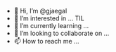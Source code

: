 - 👋 Hi, I’m @gjaegal
- 👀 I’m interested in ... TIL
- 🌱 I’m currently learning ...
- 💞️ I’m looking to collaborate on ...
- 📫 How to reach me ...

<!---
gjaegal/gjaegal is a ✨ special ✨ repository because its `README.md` (this file) appears on your GitHub profile.
You can click the Preview link to take a look at your changes.
--->
